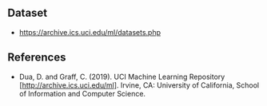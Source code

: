 ## Dataset
- https://archive.ics.uci.edu/ml/datasets.php

## References
- Dua, D. and Graff, C. (2019). UCI Machine Learning Repository [http://archive.ics.uci.edu/ml]. Irvine, CA: University of California, School of Information and Computer Science.